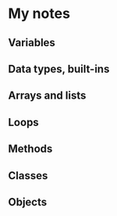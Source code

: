 # My notes

## Variables

## Data types, built-ins

## Arrays and lists

## Loops

## Methods

## Classes

## Objects

